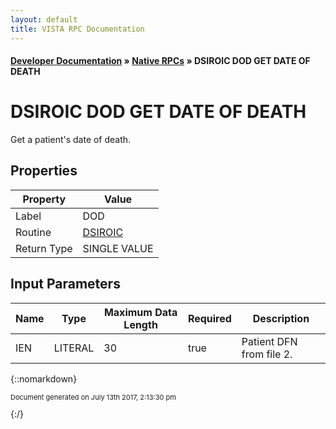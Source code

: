 ```yaml
---
layout: default
title: VISTA RPC Documentation
---
```


#### [Developer Documentation](../index) &#187; [Native RPCs](TableOfContents) &#187; DSIROIC DOD GET DATE OF DEATH<br/>
# DSIROIC DOD GET DATE OF DEATH

Get a patient's date of death.

## Properties

Property | Value
--- | ---
Label | DOD
Routine | [DSIROIC](http://code.osehra.org/dox/Routine_DSIROIC_source.html)
Return Type | SINGLE VALUE


## Input Parameters

Name | Type | Maximum Data Length | Required | Description
--- | --- | --- | --- | ---
IEN | LITERAL | 30 | true | Patient DFN from file 2.



{::nomarkdown} <br/><p style="font-size: 11px">Document generated on July 13th 2017, 2:13:30 pm</p>{:/}